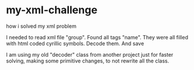 # my-xml-challenge
how i solved my xml problem

I needed to read xml file "group".
Found all tags "name".
They were all filled with html coded cyrillic symbols.
Decode them. And save

I am using my old "decoder" class from another project just for faster solving, making some primitive changes, to not rewrite all the class. 